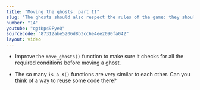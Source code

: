 ```yaml
---
title: "Moving the ghosts: part II"
slug: "The ghosts should also respect the rules of the game: they should not go through walls or eat the pills. Let us add those checks."
number: "14"
youtube: "qgtKp49FyeQ"
sourcecode: "87312abe5206d8b3cc6e4ee2090fa042"
layout: video
---
```


* Improve the `move_ghosts()` function to make sure it checks for all the required conditions before moving a ghost.

* The so many `is_a_X()` functions are very similar to each other. Can you think of a way to reuse some code there?





